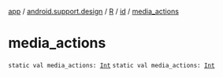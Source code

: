 [app](../../../index.md) / [android.support.design](../../index.md) / [R](../index.md) / [id](index.md) / [media_actions](.)

# media_actions

`static val media_actions: `[`Int`](https://kotlinlang.org/api/latest/jvm/stdlib/kotlin/-int/index.html)
`static val media_actions: `[`Int`](https://kotlinlang.org/api/latest/jvm/stdlib/kotlin/-int/index.html)
